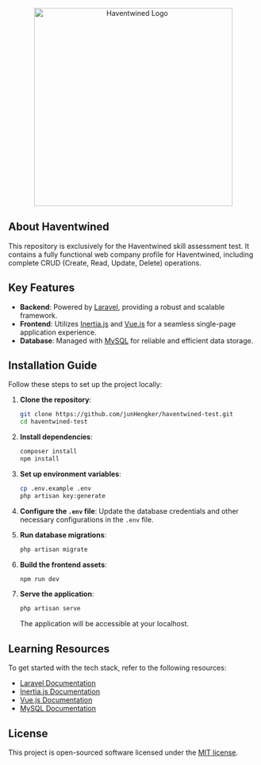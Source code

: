 <p align="center"><a href="https://haventwined.com" target="_blank"><img src="https://haventwined.com/logo.svg" width="400" alt="Haventwined Logo"></a></p>

## About Haventwined

This repository is exclusively for the Haventwined skill assessment test. It contains a fully functional web company profile for Haventwined, including complete CRUD (Create, Read, Update, Delete) operations.

## Key Features

-   **Backend**: Powered by [Laravel](https://laravel.com), providing a robust and scalable framework.
-   **Frontend**: Utilizes [Inertia.js](https://inertiajs.com) and [Vue.js](https://vuejs.org) for a seamless single-page application experience.
-   **Database**: Managed with [MySQL](https://www.mysql.com) for reliable and efficient data storage.

## Installation Guide

Follow these steps to set up the project locally:

1. **Clone the repository**:

    ```sh
    git clone https://github.com/junHengker/haventwined-test.git
    cd haventwined-test
    ```

2. **Install dependencies**:

    ```sh
    composer install
    npm install
    ```

3. **Set up environment variables**:

    ```sh
    cp .env.example .env
    php artisan key:generate
    ```

4. **Configure the `.env` file**:
   Update the database credentials and other necessary configurations in the `.env` file.

5. **Run database migrations**:

    ```sh
    php artisan migrate
    ```

6. **Build the frontend assets**:

    ```sh
    npm run dev
    ```

7. **Serve the application**:

    ```sh
    php artisan serve
    ```

    The application will be accessible at your localhost.

## Learning Resources

To get started with the tech stack, refer to the following resources:

-   [Laravel Documentation](https://laravel.com/docs/12.x)
-   [Inertia.js Documentation](https://inertiajs.com/)
-   [Vue.js Documentation](https://vuejs.org/guide/introduction.html)
-   [MySQL Documentation](https://dev.mysql.com/doc/)

## License

This project is open-sourced software licensed under the [MIT license](https://opensource.org/licenses/MIT).
